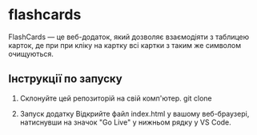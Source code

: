 # flashcards

FlashCards — це веб-додаток, який дозволяє взаємодіяти з таблицею карток, де при при кліку на картку всі картки з таким же символом очищуються.

## Інструкції по запуску

1. Склонуйте цей репозиторій на свій комп'ютер.
   git clone <URL>

2. Запуск додатку
   Відкрийте файл index.html у вашому веб-браузері, натиснувши на значок "Go Live" у нижньом рядку у VS Code.
